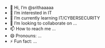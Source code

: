 - 👋 Hi, I’m @srithaaaaa
- 👀 I’m interested in IT
- 🌱 I’m currently learning IT/CYBERSECURITY
- 💞️ I’m looking to collaborate on ...
- 📫 How to reach me ...
- 😄 Pronouns: ...
- ⚡ Fun fact: ...

<!---
srithaaaaa/srithaaaaa is a ✨ special ✨ repository because its `README.md` (this file) appears on your GitHub profile.
You can click the Preview link to take a look at your changes.
--->
